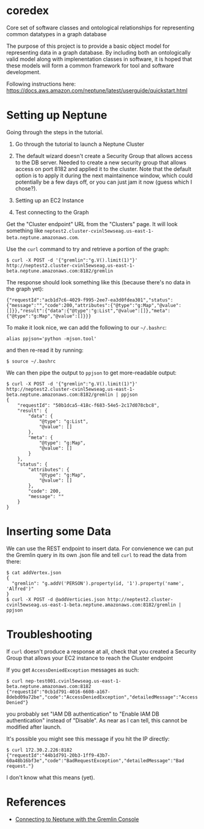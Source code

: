 # coredex

Core set of software classes and ontological relationships for representing common datatypes in a graph database

The purpose of this project is to provide a basic object model for representing data in a graph database. By including both an
ontologically valid model along with implenentation classes in software, it is hoped that these models will form a common framework
for tool and software development.

Following instructions here: https://docs.aws.amazon.com/neptune/latest/userguide/quickstart.html

# Setting up Neptune

Going through the steps in the tutorial.

 1) Go through the tutorial to launch a Neptune Cluster

 2) The default wizard doesn't create a Security Group that allows access to the DB server. Needed to create a new security group that allows access on port 8182 and applied it to the cluster. Note that the default option is to apply it during the next maintainence window, which could potentially be a few days off, or you can just jam it now (guess which I chose?).

 3) Setting up an EC2 Instance

 4) Test connecting to the Graph

Get the "Cluster endpoint" URL from the "Clusters" page. It will look something like `neptest2.cluster-cvinl5ewseag.us-east-1-beta.neptune.amazonaws.com`.

Use the `curl` command to try and retrieve a portion of the graph:
```
$ curl -X POST -d '{"gremlin":"g.V().limit(1)"}' http://neptest2.cluster-cvinl5ewseag.us-east-1-beta.neptune.amazonaws.com:8182/gremlin
```
The response should look something like this (because there's no data in the graph yet):
```
{"requestId":"acb1d7c6-4029-f995-2ee7-ea3d0fdea301","status":{"message":"","code":200,"attributes":{"@type":"g:Map","@value":[]}},"result":{"data":{"@type":"g:List","@value":[]},"meta":{"@type":"g:Map","@value":[]}}}
```

To make it look nice, we can add the following to our `~/.bashrc`:
```
alias ppjson='python -mjson.tool'
```
and then re-read it by running:
```
$ source ~/.bashrc
```

We can then pipe the output to `ppjson` to get more-readable output:
```
$ curl -X POST -d '{"gremlin":"g.V().limit(1)"}' http://neptest2.cluster-cvinl5ewseag.us-east-1-beta.neptune.amazonaws.com:8182/gremlin | ppjson
{
    "requestId": "50b1dca5-418c-f683-54e5-2c17d078cbc8",
    "result": {
        "data": {
            "@type": "g:List",
            "@value": []
        },
        "meta": {
            "@type": "g:Map",
            "@value": []
        }
    },
    "status": {
        "attributes": {
            "@type": "g:Map",
            "@value": []
        },
        "code": 200,
        "message": ""
    }
}
```

# Inserting some Data

We can use the REST endpoint to insert data. For convienence we can put the Gremlin query in its own .json file and tell `curl` to read the data from there:
```
$ cat addVertex.json
{
  "gremlin": "g.addV('PERSON').property(id, '1').property('name', 'Alfred')"
}
$ curl -X POST -d @addVerticies.json http://neptest2.cluster-cvinl5ewseag.us-east-1-beta.neptune.amazonaws.com:8182/gremlin | ppjson
```


# Troubleshooting

If `curl` doesn't produce a response at all, check that you created a Security Group that allows your EC2 instance to reach the Cluster endpoint

If you get `AccessDeniedException` messages as such:

```
$ curl nep-test001.cvinl5ewseag.us-east-1-beta.neptune.amazonaws.com:8182
{"requestId":"0cb1d791-4016-6608-a167-8debd09a72be","code":"AccessDeniedException","detailedMessage":"Access Denied"}
```
you probably set "IAM DB authentication" to "Enable IAM DB authentication" instead of "Disable". As near as I can tell, this cannot be modified after launch.

It's possible you might see this message if you hit the IP directly:
```
$ curl 172.30.2.226:8182
{"requestId":"44b1d791-20b3-1ff9-43b7-60a48b16bf3e","code":"BadRequestException","detailedMessage":"Bad request."}
```
I don't know what this means (yet).





# References

 * [Connecting to Neptune with the Gremlin Console](https://docs.aws.amazon.com/neptune/latest/userguide/access-graph-gremlin-console.html)
